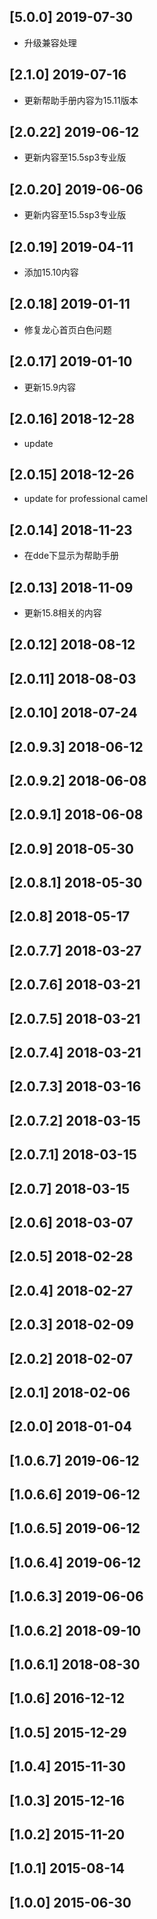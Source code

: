 ## [5.0.0] 2019-07-30

*  升级兼容处理

## [2.1.0] 2019-07-16

*  更新帮助手册内容为15.11版本

## [2.0.22] 2019-06-12

*  更新内容至15.5sp3专业版

## [2.0.20] 2019-06-06

*  更新内容至15.5sp3专业版

## [2.0.19] 2019-04-11

*  添加15.10内容

## [2.0.18] 2019-01-11

*  修复龙心首页白色问题

## [2.0.17] 2019-01-10

*  更新15.9内容

## [2.0.16] 2018-12-28

*  update

## [2.0.15] 2018-12-26

*  update for professional camel

## [2.0.14] 2018-11-23

*  在dde下显示为帮助手册

## [2.0.13] 2018-11-09

*  更新15.8相关的内容

## [2.0.12] 2018-08-12


## [2.0.11] 2018-08-03


## [2.0.10] 2018-07-24


## [2.0.9.3] 2018-06-12


## [2.0.9.2] 2018-06-08


## [2.0.9.1] 2018-06-08


## [2.0.9] 2018-05-30


## [2.0.8.1] 2018-05-30


## [2.0.8] 2018-05-17


## [2.0.7.7] 2018-03-27


## [2.0.7.6] 2018-03-21


## [2.0.7.5] 2018-03-21


## [2.0.7.4] 2018-03-21


## [2.0.7.3] 2018-03-16


## [2.0.7.2] 2018-03-15


## [2.0.7.1] 2018-03-15


## [2.0.7] 2018-03-15


## [2.0.6] 2018-03-07


## [2.0.5] 2018-02-28


## [2.0.4] 2018-02-27


## [2.0.3] 2018-02-09


## [2.0.2] 2018-02-07


## [2.0.1] 2018-02-06


## [2.0.0] 2018-01-04


## [1.0.6.7] 2019-06-12


## [1.0.6.6] 2019-06-12


## [1.0.6.5] 2019-06-12


## [1.0.6.4] 2019-06-12


## [1.0.6.3] 2019-06-06


## [1.0.6.2] 2018-09-10


## [1.0.6.1] 2018-08-30


## [1.0.6] 2016-12-12


## [1.0.5] 2015-12-29


## [1.0.4] 2015-11-30


## [1.0.3] 2015-12-16


## [1.0.2] 2015-11-20


## [1.0.1] 2015-08-14


## [1.0.0] 2015-06-30


